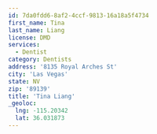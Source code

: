 ```yaml
---
id: 7da0fdd6-8af2-4ccf-9813-16a18a5f4734
first_name: Tina
last_name: Liang
license: DMD
services:
  - Dentist
category: Dentists
address: '8135 Royal Arches St'
city: 'Las Vegas'
state: NV
zip: '89139'
title: 'Tina Liang'
_geoloc:
  lng: -115.20342
  lat: 36.031873
---
```

